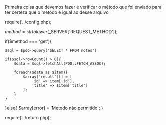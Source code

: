Primeira coisa que devemos fazer é verificar o método que foi enviado para ter certeza que o metodo é igual ao desse arquivo


require('../config.php);

$method = strtolower($_SERVER['REQUEST_METHOD']);

if($method === 'get'){

    $sql = $pdo->query("SELECT * FROM notes")
    
    if($sql->rowCount() > 0){
        $data = $sql->fetchAll(PDO::FETCH_ASSOC);

        foreach($data as $item){
            $array['result'][] = [
                'id' => item['id'],
                'title' => $item['title']
            ];
        }
    }
}else{
    $array[error] = 'Metodo não permitido';
}

require('../return.php);
